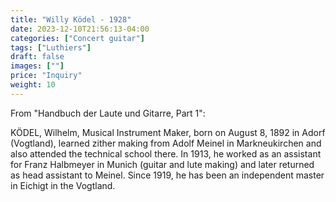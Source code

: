 ```yaml
---
title: "Willy Ködel - 1928"
date: 2023-12-10T21:56:13-04:00
categories: ["Concert guitar"]
tags: ["Luthiers"]
draft: false
images: [""]
price: "Inquiry"
weight: 10
---
```


From "Handbuch der Laute und Gitarre, Part 1":

KÖDEL, Wilhelm, Musical Instrument Maker, born on August 8, 1892 in Adorf (Vogtland), learned zither making from Adolf Meinel in Markneukirchen and also attended the technical school there. In 1913, he worked as an assistant for Franz Halbmeyer in Munich (guitar and lute making) and later returned as head assistant to Meinel. Since 1919, he has been an independent master in Eichigt in the Vogtland.
